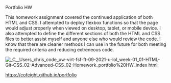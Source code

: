 Portfolio HW

This homework assignment covered the continued application of both HTML and CSS. I attempted to deploy flexbox functions so that the page would adjust properly when viewed on desktop, tablet, or mobile device. I also attempted to define the different sections of both the HTML and CSS files to better assist myself and anyone else who would review the code. I know that there are cleaner methods I can use in the future for both meeting the required criteria and reducing extreneous code.

![_C__Users_chris_code_uw-virt-fsf-ft-09-2021-u-lol_week-01_01-HTML-Git-CSS_02-Advanced-CSS_02-Homework_portfolio%20HW_index html](https://user-images.githubusercontent.com/90120907/134040855-a6c1e6b3-33fe-4ea8-9e6e-8c202df0fa7c.png)

https://cofeight.github.io/portfolio
